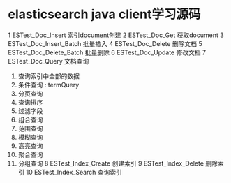 # elasticsearch java client学习源码
1 ESTest_Doc_Insert 索引document创建
2 ESTest_Doc_Get 获取document
3 ESTest_Doc_Insert_Batch 批量插入
4 ESTest_Doc_Delete 删除文档
5 ESTest_Doc_Delete_Batch 批量删除
6 ESTest_Doc_Update 修改文档
7 ESTest_Doc_Query 文档查询
   1. 查询索引中全部的数据
   2. 条件查询 : termQuery
   3. 分页查询
   4. 查询排序
   5. 过滤字段
   6. 组合查询
   7. 范围查询
   8. 模糊查询
   9. 高亮查询
   10. 聚合查询
   11. 分组查询
8 ESTest_Index_Create 创建索引
9 ESTest_Index_Delete 删除索引
10 ESTest_Index_Search 查询索引